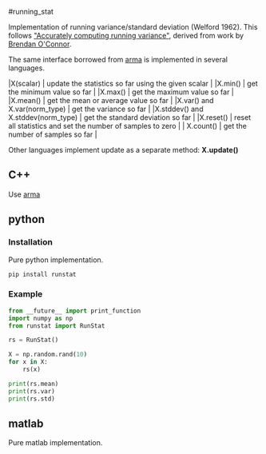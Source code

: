 #running_stat

Implementation of running variance/standard deviation (Welford 1962). This follows ["Accurately computing running variance"](http://www.johndcook.com/standard_deviation.html), derived from work by [Brendan O'Connor](http://github.com/brendano/running_stat).


The same interface borrowed from [arma](http://arma.sourceforge.net/docs.html#running_stat) is implemented in several languages.


|X(scalar) | update the statistics so far using the given scalar |
|X.min()   | get the minimum value so far |
|X.max()   | get the maximum value so far |
|X.mean()  | get the mean or average value so far |
|X.var()  and  X.var(norm_type) | get the variance so far |
|X.stddev()  and  X.stddev(norm_type) | get the standard deviation so far |
|X.reset()	 | reset all statistics and set the number of samples to zero |
| X.count()	 | get the number of samples so far |

Other languages implement update as a separate method: **X.update()**

## C++

Use [arma](http://arma.sourceforge.net/docs.html#running_stat)

## python

### Installation

Pure python implementation.

```
pip install runstat
```

### Example

```python
from __future__ import print_function
import numpy as np
from runstat import RunStat

rs = RunStat()

X = np.random.rand(10)
for x in X:
    rs(x)

print(rs.mean)
print(rs.var)
print(rs.std)
```

## matlab

Pure matlab implementation.
